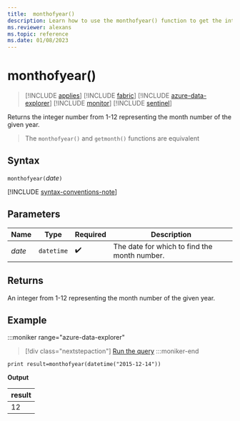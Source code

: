 ```yaml
---
title:  monthofyear()
description: Learn how to use the monthofyear() function to get the integer representation of the month.
ms.reviewer: alexans
ms.topic: reference
ms.date: 01/08/2023
---
```

# monthofyear()

> [!INCLUDE [applies](../includes/applies-to-version/applies.md)] [!INCLUDE [fabric](../includes/applies-to-version/fabric.md)] [!INCLUDE [azure-data-explorer](../includes/applies-to-version/azure-data-explorer.md)] [!INCLUDE [monitor](../includes/applies-to-version/monitor.md)] [!INCLUDE [sentinel](../includes/applies-to-version/sentinel.md)]

Returns the integer number from 1-12 representing the month number of the given year.

> The `monthofyear()` and `getmonth()` functions are equivalent

## Syntax

`monthofyear(`*date*`)`

[!INCLUDE [syntax-conventions-note](../includes/syntax-conventions-note.md)]

## Parameters

| Name | Type | Required | Description |
|--|--|--|--|
| *date* | `datetime` |  :heavy_check_mark: | The date for which to find the month number. |

## Returns

An integer from 1-12 representing the month number of the given year.

## Example

:::moniker range="azure-data-explorer"
> [!div class="nextstepaction"]
> <a href="https://dataexplorer.azure.com/clusters/help/databases/Samples?query=H4sIAAAAAAAAAysoyswrUShKLS7NKbHNzc8rychPq0xNLNJISSxJLcnMTdVQMjIwNNU1NNI1NFHS1AQAVHohRTAAAAA=" target="_blank">Run the query</a>
:::moniker-end

```kusto
print result=monthofyear(datetime("2015-12-14"))
```

**Output**

|result|
|--|
|12|
